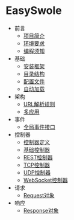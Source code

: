 # EasySwole

- 前言
  - [项目简介](README.md)
  - [环境要求](QianYan/environment.md)
  - [编程须知](QianYan/instruction.md)
- 基础
  - [安装框架](Base/install.md)
  - [目录结构](Base/structure.md)
  - [配置文件](Base/config.md)
  - [自动加载](Base/autoload.md)
- 架构
  - [URL解析规则](Structure/dispatch.md)
  - [多应用](Structure/multiapp.md)
- 事件
  - [全局事件接口](Event/event.md)
- 控制器
  - [控制器定义](Controller/definition.md)
  - [基础控制器](Controller/base_controller.md)
  - [REST控制器](Controller/rest_controller.md)
  - [TCP控制器](Controller/tcp_controller.md)
  - [UDP控制器](Controller/udp_controller.md)
  - [WebSocket控制器](Controller/websocket_controller.md)
- 请求
  - [Request对象](Request/request.md)
- 响应
  - [Response对象](Response/response.md)